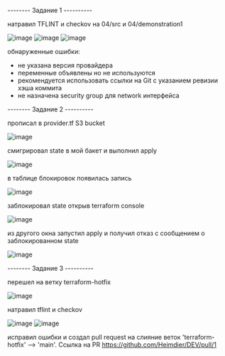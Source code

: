 -------- Задание 1 ----------

натравил TFLINT и checkov на 04/src и 04/demonstration1  

![image](https://github.com/user-attachments/assets/990b3f8b-1256-4706-9282-90677ee5fb98)
![image](https://github.com/user-attachments/assets/0575ee0e-54cf-4470-bf53-9246bffbbbce)
![image](https://github.com/user-attachments/assets/46ad149b-ed0a-4ad2-b898-028d0aeff639)

обнаруженные ошибки:
- не указана версия провайдера
- переменные объявлены но не используются
- рекомендуется использовать ссылки на Git с указанием ревизии хэша коммита
- не назначена security group для network интерфейса


-------- Задание 2 ----------    

 прописал в provider.tf S3 bucket 
 
![image](https://github.com/user-attachments/assets/48907078-802d-4663-a4c4-689055505671)

смигрировал state в мой бакет и выполнил apply       

![image](https://github.com/user-attachments/assets/29e38d30-6272-4cec-bf01-9c4cbf5d7ff1)

в таблице блокировок появилась запись 

![image](https://github.com/user-attachments/assets/bf19ce69-b426-45a3-9e75-35930e7a6ce2)

заблокировал state открыв terraform console  

![image](https://github.com/user-attachments/assets/a368ba6c-be38-48ed-9f3e-234df5eae02b)

из другого окна запустил apply и получил отказ с сообщением о заблокированном state    

![image](https://github.com/user-attachments/assets/f30fa9a0-4a54-4a37-9865-93061a4c82b0)  

-------- Задание 3 ----------    

перешел на ветку terraform-hotfix

![image](https://github.com/user-attachments/assets/2c270bda-2af7-416b-abdf-f32772583d8a)

натравил tflint и checkov      

![image](https://github.com/user-attachments/assets/362700b1-b60f-41dd-984b-c63ba15f548a)
![image](https://github.com/user-attachments/assets/b6d0a759-a0cd-409a-b483-0054d4fa2931)

исправил ошибки и создал pull request на слияние веток 'terraform-hotfix' --> 'main'. 
Ссылка на PR https://github.com/Heimdier/DEV/pull/1








 

 

